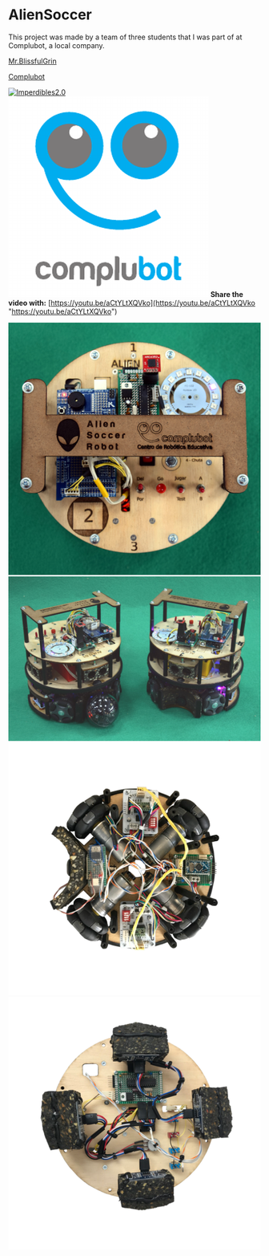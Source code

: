 # AlienSoccer

This project was made by a team of three students that I was part of at Complubot, a local company.


[Mr.BlissfulGrin](http://www.mrblissfulgrin.com "mrblissfulgrin")

[Complubot](http://complubot.com/inicio/ "complubot")

[![Imperdibles2.0](http://img.youtube.com/vi/aCtYLtXQVko/0.jpg)](http://www.youtube.com/watch?v=aCtYLtXQVko) ![Complubot](./Logo.png "Complubot")
**Share the video with:** [https://youtu.be/aCtYLtXQVko](https://youtu.be/aCtYLtXQVko "https://youtu.be/aCtYLtXQVko")

![Complubot](./Poster/superior_01.jpg "Complubot") ![Complubot](./Poster/Robots_01.jpg "Complubot")
![Complubot](./Alien1.0/Fotos/MotoresPlanta.png "Complubot") ![Complubot](./Alien1.0/Fotos/PlanataUltraSonidos.png "Complubot")
